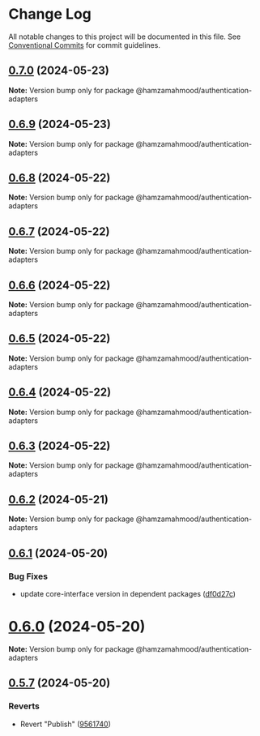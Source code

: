 # Change Log

All notable changes to this project will be documented in this file.
See [Conventional Commits](https://conventionalcommits.org) for commit guidelines.

## [0.7.0](https://github.com/apimatic/apimatic-js-runtime/compare/@hamzamahmood/authentication-adapters@0.6.9...@hamzamahmood/authentication-adapters@0.7.0) (2024-05-23)

**Note:** Version bump only for package @hamzamahmood/authentication-adapters

## [0.6.9](https://github.com/apimatic/apimatic-js-runtime/compare/@hamzamahmood/authentication-adapters@0.6.8...@hamzamahmood/authentication-adapters@0.6.9) (2024-05-23)

**Note:** Version bump only for package @hamzamahmood/authentication-adapters

## [0.6.8](https://github.com/apimatic/apimatic-js-runtime/compare/@hamzamahmood/authentication-adapters@0.6.7...@hamzamahmood/authentication-adapters@0.6.8) (2024-05-22)

**Note:** Version bump only for package @hamzamahmood/authentication-adapters

## [0.6.7](https://github.com/apimatic/apimatic-js-runtime/compare/@hamzamahmood/authentication-adapters@0.6.6...@hamzamahmood/authentication-adapters@0.6.7) (2024-05-22)

**Note:** Version bump only for package @hamzamahmood/authentication-adapters

## [0.6.6](https://github.com/apimatic/apimatic-js-runtime/compare/@hamzamahmood/authentication-adapters@0.6.5...@hamzamahmood/authentication-adapters@0.6.6) (2024-05-22)

**Note:** Version bump only for package @hamzamahmood/authentication-adapters

## [0.6.5](https://github.com/apimatic/apimatic-js-runtime/compare/@hamzamahmood/authentication-adapters@0.6.4...@hamzamahmood/authentication-adapters@0.6.5) (2024-05-22)

**Note:** Version bump only for package @hamzamahmood/authentication-adapters

## [0.6.4](https://github.com/apimatic/apimatic-js-runtime/compare/@hamzamahmood/authentication-adapters@0.6.2...@hamzamahmood/authentication-adapters@0.6.4) (2024-05-22)

**Note:** Version bump only for package @hamzamahmood/authentication-adapters

## [0.6.3](https://github.com/apimatic/apimatic-js-runtime/compare/@hamzamahmood/authentication-adapters@0.6.2...@hamzamahmood/authentication-adapters@0.6.3) (2024-05-22)

**Note:** Version bump only for package @hamzamahmood/authentication-adapters

## [0.6.2](https://github.com/apimatic/apimatic-js-runtime/compare/@hamzamahmood/authentication-adapters@0.6.1...@hamzamahmood/authentication-adapters@0.6.2) (2024-05-21)

**Note:** Version bump only for package @hamzamahmood/authentication-adapters

## [0.6.1](https://github.com/apimatic/apimatic-js-runtime/compare/@hamzamahmood/authentication-adapters@0.6.0...@hamzamahmood/authentication-adapters@0.6.1) (2024-05-20)

### Bug Fixes

- update core-interface version in dependent packages ([df0d27c](https://github.com/apimatic/apimatic-js-runtime/commit/df0d27ca0242a0294c4501defb125c3ff6312347))

# [0.6.0](https://github.com/apimatic/apimatic-js-runtime/compare/@hamzamahmood/authentication-adapters@0.5.7...@hamzamahmood/authentication-adapters@0.6.0) (2024-05-20)

**Note:** Version bump only for package @hamzamahmood/authentication-adapters

## [0.5.7](https://github.com/apimatic/apimatic-js-runtime/compare/@hamzamahmood/authentication-adapters@0.5.6...@hamzamahmood/authentication-adapters@0.5.7) (2024-05-20)

### Reverts

- Revert "Publish" ([9561740](https://github.com/apimatic/apimatic-js-runtime/commit/956174084b496d262d54256efd23ccdc19dfe0fe))
